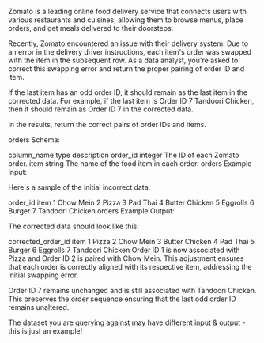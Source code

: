Zomato is a leading online food delivery service that connects users with various restaurants and cuisines, allowing them to browse menus, place orders, and get meals delivered to their doorsteps.

Recently, Zomato encountered an issue with their delivery system. Due to an error in the delivery driver instructions, each item's order was swapped with the item in the subsequent row. As a data analyst, you're asked to correct this swapping error and return the proper pairing of order ID and item.

If the last item has an odd order ID, it should remain as the last item in the corrected data. For example, if the last item is Order ID 7 Tandoori Chicken, then it should remain as Order ID 7 in the corrected data.

In the results, return the correct pairs of order IDs and items.

orders Schema:

column_name	type	description
order_id	integer	The ID of each Zomato order.
item	string	The name of the food item in each order.
orders Example Input:

Here's a sample of the initial incorrect data:

order_id	item
1	Chow Mein
2	Pizza
3	Pad Thai
4	Butter Chicken
5	Eggrolls
6	Burger
7	Tandoori Chicken
orders Example Output:

The corrected data should look like this:

corrected_order_id	item
1	Pizza
2	Chow Mein
3	Butter Chicken
4	Pad Thai
5	Burger
6	Eggrolls
7	Tandoori Chicken
Order ID 1 is now associated with Pizza and Order ID 2 is paired with Chow Mein. This adjustment ensures that each order is correctly aligned with its respective item, addressing the initial swapping error.

Order ID 7 remains unchanged and is still associated with Tandoori Chicken. This preserves the order sequence ensuring that the last odd order ID remains unaltered.

The dataset you are querying against may have different input & output - this is just an example!
